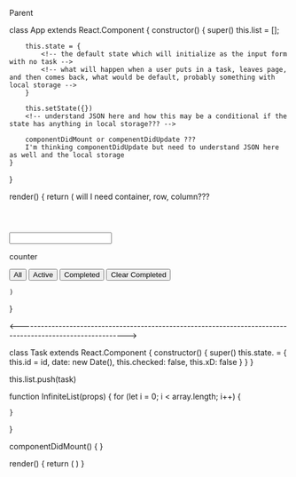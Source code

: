Parent

class App extends React.Component {
    constructor() {
        <!-- is the super needed if it is the parent?? -->
        super()
        <!-- the tasks will be stateful because task will be added and deleted -->
        this.list = [];

        this.state = {
            <!-- the default state which will initialize as the input form with no task -->
            <!-- what will happen when a user puts in a task, leaves page, and then comes back, what would be default, probably something with local storage -->
        }

        this.setState({})
        <!-- understand JSON here and how this may be a conditional if the state has anything in local storage??? -->

        componentDidMount or compenentDidUpdate ???
        I'm thinking componentDidUpdate but need to understand JSON here as well and the local storage
    }
}

render() {
    return (
        will I need container, row, column???
        <div className="Header">
            <Header />
        </div>
        <div className="Input">
            <Input Form />
        </div>
        <div className="Task">
            <Tasks />
        </div>
        <div className="btm-btns">
        <!-- all these will need a d-inline display -->
            <p>counter</p>
            <button class="btn" type="button" id="all">All</button>
            <button class="btn" type="button" id="active">Active</button>
            <button class="btn" type="button" id="complete">Completed</button>
            <!-- this last button will need to be hidden until a task has been checkmarked -->
            <button class="btn" type="button" id="clearcom">Clear Completed</button> 


    )
}

<------------------------------------------------------------------------------------------------------------>
<!-- each task needs to know when it was created, if its been checkmarked, if its been x'd -->
class Task extends React.Component {
    constructor() {
        super()
        <!-- this will create a time stamp for the task which would double as a unique id -->
        <!-- probably will want it to know its index in the tasks array as well -->
        this.state. = {
            this.id = id,
            date: new Date(),
            this.checked: false,
            this.xD: false
            <!-- Do I need something for the HTML this.HTML="" -->
        }
    }
}

this.list.push(task)

<!-- a function to render the list -->
function InfiniteList(props) {
    for (let i = 0; i < array.length; i++) {
        
    }

}

componentDidMount() {
    <!-- what would go in here??? -->
}

render() {
    return (
        <!-- dynamic rendering of the tasks -->
        <!-- rendering an unordered list -->
        <!-- could theoretically be infinite list -->
        <!--  -->
    )
}